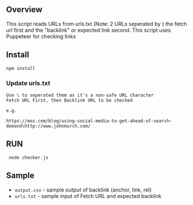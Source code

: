 ## Overview
This script reads URLs from urls.txt (Note: 2 URLs seperated by \) the fetch url first and the "backlink" or expected link second. This script uses Puppeteer for checking links


## Install

```npm install```

### Update urls.txt
```
Use \ to seperated them as it's a non-safe URL character
Fetch URL First, then Backlink URL to be checked

e.g.
```

```
https://moz.com/blog/using-social-media-to-get-ahead-of-search-demand\http://www.johnmurch.com/
```
## RUN

``` node checker.js```

## Sample
* `output.csv` - sample output of backlink (anchor, link, rel)
* `urls.txt` - sample input of Fetch URL and expected backlink
